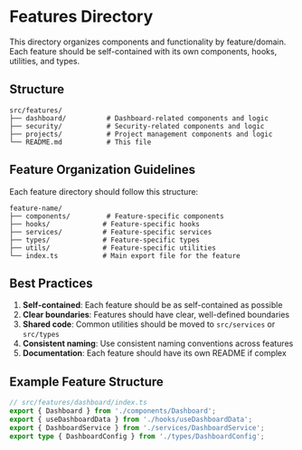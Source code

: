 # Features Directory

This directory organizes components and functionality by feature/domain. Each feature should be self-contained with its own components, hooks, utilities, and types.

## Structure

```
src/features/
├── dashboard/          # Dashboard-related components and logic
├── security/           # Security-related components and logic
├── projects/           # Project management components and logic
└── README.md           # This file
```

## Feature Organization Guidelines

Each feature directory should follow this structure:

```
feature-name/
├── components/         # Feature-specific components
├── hooks/             # Feature-specific hooks
├── services/          # Feature-specific services
├── types/             # Feature-specific types
├── utils/             # Feature-specific utilities
└── index.ts           # Main export file for the feature
```

## Best Practices

1. **Self-contained**: Each feature should be as self-contained as possible
2. **Clear boundaries**: Features should have clear, well-defined boundaries
3. **Shared code**: Common utilities should be moved to `src/services` or `src/types`
4. **Consistent naming**: Use consistent naming conventions across features
5. **Documentation**: Each feature should have its own README if complex

## Example Feature Structure

```typescript
// src/features/dashboard/index.ts
export { Dashboard } from './components/Dashboard';
export { useDashboardData } from './hooks/useDashboardData';
export { DashboardService } from './services/DashboardService';
export type { DashboardConfig } from './types/DashboardConfig';
```
